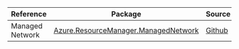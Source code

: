 | Reference | Package | Source |
|---|---|---|
|Managed Network|[Azure.ResourceManager.ManagedNetwork](https://www.nuget.org/packages/Azure.ResourceManager.ManagedNetwork)|[Github](https://github.com/Azure/azure-sdk-for-net/blob/main/sdk/managednetwork/Azure.ResourceManager.ManagedNetwork)|
